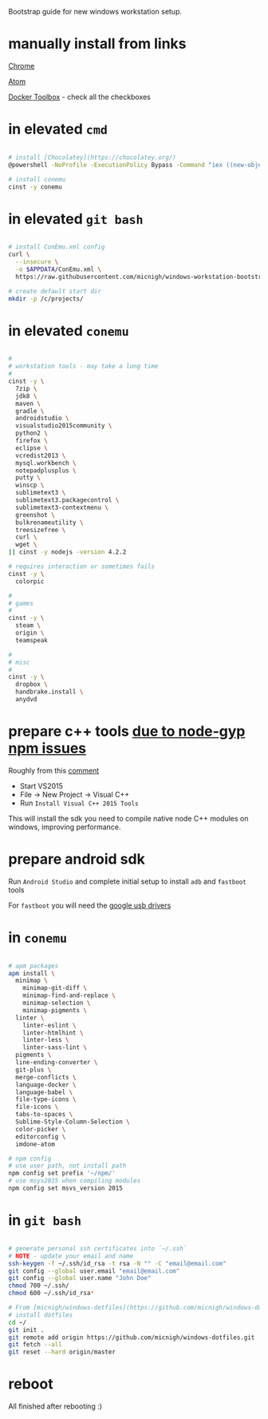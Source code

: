 Bootstrap guide for new windows workstation setup.

# manually install from links

[Chrome](https://www.google.com/chrome/browser/desktop/index.html)

[Atom](https://atom.io/download/windows)

[Docker Toolbox](https://www.docker.com/toolbox) - check all the checkboxes

# in elevated `cmd`

```bash

# install [Chocolatey](https://chocolatey.org/)
@powershell -NoProfile -ExecutionPolicy Bypass -Command "iex ((new-object net.webclient).DownloadString('https://chocolatey.org/install.ps1'))" && SET PATH=%PATH%;%ALLUSERSPROFILE%\chocolatey\bin

# install conemu
cinst -y conemu

```

# in elevated `git bash`

```bash

# install ConEmu.xml config
curl \
  --insecure \
  -o $APPDATA/ConEmu.xml \
  https://raw.githubusercontent.com/micnigh/windows-workstation-bootstrap/master/files/AppData/Roaming/ConEmu.xml

# create default start dir
mkdir -p /c/projects/

```

# in elevated `conemu`

```bash

#
# workstation tools - may take a long time
#
cinst -y \
  7zip \
  jdk8 \
  maven \
  gradle \
  androidstudio \
  visualstudio2015community \
  python2 \
  firefox \
  eclipse \
  vcredist2013 \
  mysql.workbench \
  notepadplusplus \
  putty \
  winscp \
  sublimetext3 \
  sublimetext3.packagecontrol \
  sublimetext3-contextmenu \
  greenshot \
  bulkrenameutility \
  treesizefree \
  curl \
  wget \
|| cinst -y nodejs -version 4.2.2

# requires interaction or sometimes fails
cinst -y \
  colorpic

#
# games
#
cinst -y \
  steam \
  origin \
  teamspeak

#
# misc
#
cinst -y \
  dropbox \
  handbrake.install \
  anydvd

```

# prepare c++ tools [due to node-gyp npm issues](https://github.com/nodejs/node-gyp/issues/629#issuecomment-151018292)

Roughly from this [comment](https://github.com/nodejs/node-gyp/issues/629#issuecomment-151009181)

 - Start VS2015
 - File -> New Project -> Visual C++
 - Run `Install Visual C++ 2015 Tools`

This will install the sdk you need to compile native node C++ modules on windows, improving performance.

# prepare android sdk

Run `Android Studio` and complete initial setup to install `adb` and `fastboot` tools

For `fastboot` you will need the [google usb drivers](https://dl-ssl.google.com//android/repository/latest_usb_driver_windows.zip)

# in `conemu`

```bash

# apm packages
apm install \
  minimap \
    minimap-git-diff \
    minimap-find-and-replace \
    minimap-selection \
    minimap-pigments \
  linter \
    linter-eslint \
    linter-htmlhint \
    linter-less \
    linter-sass-lint \
  pigments \
  line-ending-converter \
  git-plus \
  merge-conflicts \
  language-docker \
  language-babel \
  file-type-icons \
  file-icons \
  tabs-to-spaces \
  Sublime-Style-Column-Selection \
  color-picker \
  editorconfig \
  imdone-atom

# npm config
# use user path, not install path
npm config set prefix '~/npm/'
# use msys2015 when compiling modules
npm config set msvs_version 2015

```

# in `git bash`

```bash

# generate personal ssh certificates into `~/.ssh`
# NOTE - update your email and name
ssh-keygen -f ~/.ssh/id_rsa -t rsa -N "" -C "email@email.com"
git config --global user.email "email@email.com"
git config --global user.name "John Doe"
chmod 700 ~/.ssh/
chmod 600 ~/.ssh/id_rsa*

# From [micnigh/windows-dotfiles](https://github.com/micnigh/windows-dotfiles)
# install dotfiles
cd ~/
git init .
git remote add origin https://github.com/micnigh/windows-dotfiles.git
git fetch --all
git reset --hard origin/master

```

# reboot

All finished after rebooting :)
